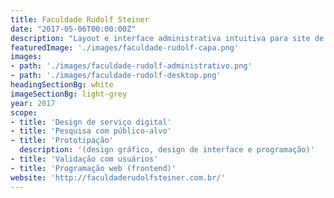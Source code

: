 ```yaml
---
title: Faculdade Rudolf Steiner
date: "2017-05-06T00:00:00Z"
description: "Layout e interface administrativa intuitiva para site de faculdade"
featuredImage: './images/faculdade-rudolf-capa.png'
images:
- path: './images/faculdade-rudolf-administrativo.png'
- path: './images/faculdade-rudolf-desktop.png'
headingSectionBg: white
imageSectionBg: light-grey
year: 2017
scope:
- title: 'Design de serviço digital'
- title: 'Pesquisa com público-alvo'
- title: 'Prototipação'
  description: '(design gráfico, design de interface e programação)'
- title: 'Validação com usuários'
- title: 'Programação web (frontend)'
website: 'http://faculdaderudolfsteiner.com.br/'
---
```

